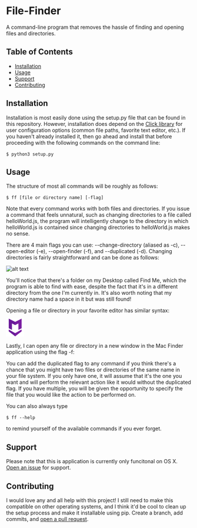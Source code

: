 # File-Finder

A command-line program that removes the hassle of finding and opening files and directories.

## Table of Contents

- [Installation](#installation)
- [Usage](#usage)
- [Support](#support)
- [Contributing](#contributing)

## Installation

Installation is most easily done using the setup.py file that can be found in this repository. However, installation does depend on the [Click library](https://github.com/pallets/click) for user configuration options (common file paths, favorite text editor, etc.). If you haven't already installed it, then go ahead and install that before proceeding with the following commands on the command line:

```
$ python3 setup.py
```

## Usage

The structure of most all commands will be roughly as follows:

```
$ ff [file or directory name] [-flag]
```
Note that every command works with both files and directories. If you issue a command that feels unnatural, such as changing directories to a file called helloWorld.js, the program will intelligently change to the directory in which helloWorld.js is contained since changing directories to helloWorld.js makes no sense.

There are 4 main flags you can use: --change-directory (aliased as -c), --open-editor (-e), --open-finder (-f), and --duplicated (-d).
Changing directories is fairly straightforward and can be done as follows:

![alt text](https://github.com/benhubsch/File-Finder/blob/master/pics/c.png "Changing Directories")

You'll notice that there's a folder on my Desktop called Find Me, which the program is able to find with ease, despite the fact that it's in a different directory from the one I'm currently in. It's also worth noting that my directory name had a space in it but was still found!

Opening a file or directory in your favorite editor has similar syntax:

![alt text](https://github.com/adam-p/markdown-here/raw/master/src/common/images/icon48.png "Logo Title Text 1")


Lastly, I can open any file or directory in a new window in the Mac Finder application using the flag -f:



You can add the duplicated flag to any command if you think there's a chance that you might have two files or directories of the same name in your file system. If you only have one, it will assume that it's the one you want and will perform the relevant action like it would without the duplicated flag. If you have multiple, you will be given the opportunity to specify the file that you would like the action to be performed on.

You can also always type
```
$ ff --help
```
to remind yourself of the available commands if you ever forget.

## Support

Please note that this is application is currently only funcitonal on OS X. [Open an issue](https://github.com/benhubsch/File-Finder/issues/new) for support.

## Contributing

I would love any and all help with this project! I still need to make this compatible on other operating systems, and I think it'd be cool to clean up the setup process and make it installable using pip. Create a branch, add commits, and [open a pull request](https://github.com/benhubsch/File-Finder/compare/).
